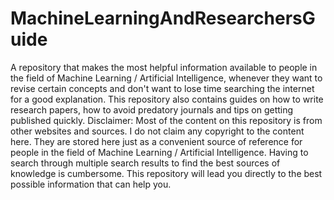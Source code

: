 # MachineLearningAndResearchersGuide
A repository that makes the most helpful information available to people in the field of Machine Learning / Artificial Intelligence, whenever they want to revise certain concepts and don't want to lose time searching the internet for a good explanation. This repository also contains guides on how to write research papers, how to avoid predatory journals and tips on getting published quickly. Disclaimer: Most of the content on this repository is from other websites and sources. I do not claim any copyright to the content here. They are stored here just as a convenient source of reference for people in the field of Machine Learning / Artificial Intelligence.
Having to search through multiple search results to find the best sources of knowledge is cumbersome. This repository will lead you directly to the best possible information that can help you.
